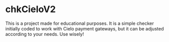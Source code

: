 ﻿# chkCieloV2

This is a project made for educational purposes.
It is a simple checker initially coded to work with Cielo payment gateways, but it can be adjusted according to your needs.
Use wisely!
